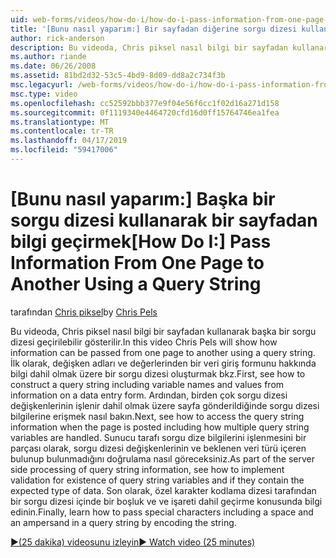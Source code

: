```yaml
---
uid: web-forms/videos/how-do-i/how-do-i-pass-information-from-one-page-to-another-using-a-query-string
title: '[Bunu nasıl yaparım:] Bir sayfadan diğerine sorgu dizesi kullanarak bir bilgi geçirmek | Microsoft Docs'
author: rick-anderson
description: Bu videoda, Chris piksel nasıl bilgi bir sayfadan kullanarak başka bir sorgu dizesi geçirilebilir gösterilir. İlk olarak, bir sorgu dizesi oluşturmak nasıl gör...
ms.author: riande
ms.date: 06/26/2008
ms.assetid: 81bd2d32-53c5-4bd9-8d09-dd8a2c734f3b
msc.legacyurl: /web-forms/videos/how-do-i/how-do-i-pass-information-from-one-page-to-another-using-a-query-string
msc.type: video
ms.openlocfilehash: cc52592bbb377e9f04e56f6cc1f02d16a271d158
ms.sourcegitcommit: 0f1119340e4464720cfd16d0ff15764746ea1fea
ms.translationtype: MT
ms.contentlocale: tr-TR
ms.lasthandoff: 04/17/2019
ms.locfileid: "59417006"
---
```

# <a name="how-do-i-pass-information-from-one-page-to-another-using-a-query-string"></a><span data-ttu-id="ad492-104">[Bunu nasıl yaparım:] Başka bir sorgu dizesi kullanarak bir sayfadan bilgi geçirmek</span><span class="sxs-lookup"><span data-stu-id="ad492-104">[How Do I:] Pass Information From One Page to Another Using a Query String</span></span>

<span data-ttu-id="ad492-105">tarafından [Chris piksel](https://twitter.com/chrispels)</span><span class="sxs-lookup"><span data-stu-id="ad492-105">by [Chris Pels](https://twitter.com/chrispels)</span></span>

<span data-ttu-id="ad492-106">Bu videoda, Chris piksel nasıl bilgi bir sayfadan kullanarak başka bir sorgu dizesi geçirilebilir gösterilir.</span><span class="sxs-lookup"><span data-stu-id="ad492-106">In this video Chris Pels will show how information can be passed from one page to another using a query string.</span></span> <span data-ttu-id="ad492-107">İlk olarak, değişken adları ve değerlerinden bir veri giriş formunu hakkında bilgi dahil olmak üzere bir sorgu dizesi oluşturmak bkz.</span><span class="sxs-lookup"><span data-stu-id="ad492-107">First, see how to construct a query string including variable names and values from information on a data entry form.</span></span> <span data-ttu-id="ad492-108">Ardından, birden çok sorgu dizesi değişkenlerinin işlenir dahil olmak üzere sayfa gönderildiğinde sorgu dizesi bilgilerine erişmek nasıl bakın.</span><span class="sxs-lookup"><span data-stu-id="ad492-108">Next, see how to access the query string information when the page is posted including how multiple query string variables are handled.</span></span> <span data-ttu-id="ad492-109">Sunucu tarafı sorgu dize bilgilerini işlenmesini bir parçası olarak, sorgu dizesi değişkenlerinin ve beklenen veri türü içeren bulunup bulunmadığını doğrulama nasıl göreceksiniz.</span><span class="sxs-lookup"><span data-stu-id="ad492-109">As part of the server side processing of query string information, see how to implement validation for existence of query string variables and if they contain the expected type of data.</span></span> <span data-ttu-id="ad492-110">Son olarak, özel karakter kodlama dizesi tarafından bir sorgu dizesi içinde bir boşluk ve ve işareti dahil geçirme konusunda bilgi edinin.</span><span class="sxs-lookup"><span data-stu-id="ad492-110">Finally, learn how to pass special characters including a space and an ampersand in a query string by encoding the string.</span></span>

[<span data-ttu-id="ad492-111">&#9654;(25 dakika) videosunu izleyin</span><span class="sxs-lookup"><span data-stu-id="ad492-111">&#9654; Watch video (25 minutes)</span></span>](https://channel9.msdn.com/Blogs/ASP-NET-Site-Videos/how-do-i-pass-information-from-one-page-to-another-using-a-query-string)
